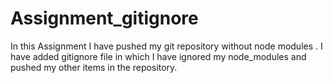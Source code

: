 # Assignment_gitignore
In this Assignment I have pushed my git repository without node modules .
I have added gitignore file in which I have ignored my node_modules and pushed my other items in the repository.
